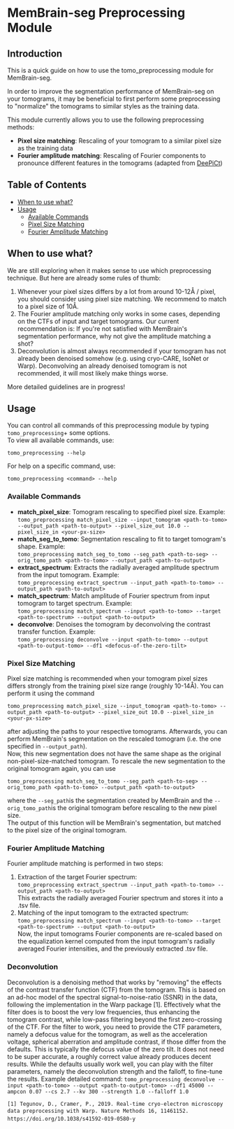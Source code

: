 # MemBrain-seg Preprocessing Module

## Introduction

This is a quick guide on how to use the tomo_preprocessing module for MemBrain-seg. 

In order to improve the segmentation performance of MemBrain-seg on your tomograms,
it may be beneficial to first perform some preprocessing to "normalize" the tomograms
to similar styles as the training data.

This module currently allows you to use the following preprocessing methods:
- **Pixel size matching**: Rescaling of your tomogram to a similar pixel size as the training data
- **Fourier amplitude matching**: Rescaling of Fourier components to pronounce different features in the tomograms (adapted from [DeePiCt](https://github.com/ZauggGroup/DeePiCt))

## Table of Contents
- [When to use what?](#when-to-use-what)
- [Usage](#usage)
  - [Available Commands](#available-commands)
  - [Pixel Size Matching](#pixel-size-matching)
  - [Fourier Amplitude Matching](#fourier-amplitude-matching)


## When to use what?

We are still exploring when it makes sense to use which preprocessing technique. But here are 
already some rules of thumb:

1. Whenever your pixel sizes differs by a lot from around 10-12&Aring; / pixel, you should consider using pixel size matching. We recommend to match to a pixel size of 10&Aring;.
2. The Fourier amplitude matching only works in some cases, depending on the CTFs of input 
and target tomograms. Our current recommendation is: If you're not satisfied with MemBrain's 
segmentation performance, why not give the amplitude matching a shot?
3. Deconvolution is almost always recommended if your tomogram has not already been denoised somehow (e.g. using cryo-CARE, IsoNet or Warp). Deconvolving an already denoised tomogram is not recommended, it will most likely make things worse.

More detailed guidelines are in progress!

## Usage
You can control all commands of this preprocessing module by typing `tomo_preprocessing`+ some options.  
To view all available commands, use:

`tomo_preprocessing --help`

For help on a specific command, use:

`tomo_preprocessing <command> --help`

### **Available Commands**


- **match_pixel_size**: Tomogram rescaling to specified pixel size. Example:  
`tomo_preprocessing match_pixel_size --input_tomogram <path-to-tomo> --output_path <path-to-output> --pixel_size_out 10.0 --pixel_size_in <your-px-size>`
- **match_seg_to_tomo**: Segmentation rescaling to fit to target tomogram's shape. Example:  
`tomo_preprocessing match_seg_to_tomo --seg_path <path-to-seg> --orig_tomo_path <path-to-tomo> --output_path <path-to-output>`
- **extract_spectrum**: Extracts the radially averaged amplitude spectrum from the input tomogram. Example:  
`tomo_preprocessing extract_spectrum --input_path <path-to-tomo> --output_path <path-to-output>`
- **match_spectrum**: Match amplitude of Fourier spectrum from input tomogram to target spectrum. Example:  
`tomo_preprocessing match_spectrum --input <path-to-tomo> --target <path-to-spectrum> --output <path-to-output>`
- **deconvolve**: Denoises the tomogram by deconvolving the contrast transfer function. Example:  
`tomo_preprocessing deconvolve --input <path-to-tomo> --output <path-to-output-tomo> --df1 <defocus-of-the-zero-tilt>`

### **Pixel Size Matching**
Pixel size matching is recommended when your tomogram pixel sizes differs strongly from the training pixel size range (roughly 10-14&Aring;). You can perform it using the command

`tomo_preprocessing match_pixel_size --input_tomogram <path-to-tomo> --output_path <path-to-output> --pixel_size_out 10.0 --pixel_size_in <your-px-size>`

after adjusting the paths to your respective tomograms.
Afterwards, you can perform MemBrain's segmentation on the rescaled tomogram (i.e. the one specified in `--output_path`).  
Now, this new segmentation does not have the same shape as the original non-pixel-size-matched tomogram. To rescale the new segmentation to the original tomogram again, you can use

`tomo_preprocessing match_seg_to_tomo --seg_path <path-to-seg> --orig_tomo_path <path-to-tomo> --output_path <path-to-output>`

where the `--seg_path`is the segmentation created by MemBrain and the `--orig_tomo_path`is the original tomogram before rescaling to the new pixel size.  
The output of this function will be MemBrain's segmentation, but matched to the pixel size of the original tomogram.


### **Fourier Amplitude Matching**
Fourier amplitude matching is performed in two steps:

1. Extraction of the target Fourier spectrum:  
`tomo_preprocessing extract_spectrum --input_path <path-to-tomo> --output_path <path-to-output>`  
This extracts the radially averaged Fourier spectrum and stores it into a .tsv file.
2. Matching of the input tomogram to the extracted spectrum:  
`tomo_preprocessing match_spectrum --input <path-to-tomo> --target <path-to-spectrum> --output <path-to-output>`  
Now, the input tomograms Fourier components are re-scaled based on the equalization kernel computed from the input tomogram's radially averaged Fourier intensities, and the previously extracted .tsv file.

### **Deconvolution**

Deconvolution is a denoising method that works by "removing" the effects of the contrast transfer function (CTF) from the tomogram. This is based on an ad-hoc model of the spectral signal-to-noise-ratio (SSNR) in the data, following the implementation in the Warp package [1]. Effectively what the filter does is to boost the very low frequencies, thus enhancing the tomogram contrast, while low-pass filtering beyond the first zero-crossing of the CTF.
For the filter to work, you need to provide the CTF parameters, namely a defocus value for the tomogram, as well as the acceleration voltage, spherical aberration and amplitude contrast, if those differ from the defaults. This is typically the defocus value of the zero tilt. It does not need to be super accurate, a roughly correct value already produces decent results. While the defaults usually work well, you can play with the filter parameters, namely the deconvolution strength and the falloff, to fine-tune the results.
Example detailed command:
`tomo_preprocessing deconvolve --input <path-to-tomo> --output <path-to-output-tomo> --df1 45000 --ampcon 0.07 --cs 2.7 --kv 300 --strength 1.0 --falloff 1.0`

```
[1] Tegunov, D., Cramer, P., 2019. Real-time cryo-electron microscopy data preprocessing with Warp. Nature Methods 16, 11461152. https://doi.org/10.1038/s41592-019-0580-y
```